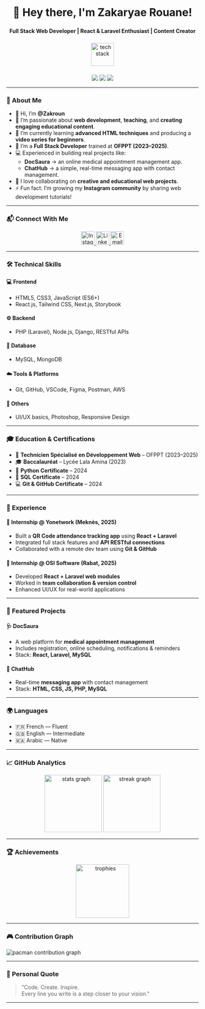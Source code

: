 <h1 align="center">👋 Hey there, I'm Zakaryae Rouane!</h1>

###

<p align="center">
  <b>Full Stack Web Developer | React & Laravel Enthusiast | Content Creator</b>
</p>

###

<div align="center">
  <img src="https://skillicons.dev/icons?i=html,css,js,react,laravel,php,python,mysql,git,github,nodejs,django,mongodb,wordpress" height="60" alt="tech stack" />
</div>

###

<p align="center">
  <img src="https://img.shields.io/badge/Focus-Web%20Development-blue?style=for-the-badge" />
  <img src="https://img.shields.io/badge/Role-Full%20Stack%20Developer-orange?style=for-the-badge" />
  <img src="https://img.shields.io/badge/Location-Meknès%2C%20Morocco-green?style=for-the-badge" />
</p>

---

### 🧠 About Me

- 👋 Hi, I’m **@Zakroun**  
- 👀 I’m passionate about **web development**, **teaching**, and **creating engaging educational content**.  
- 🌱 I’m currently learning **advanced HTML techniques** and producing a **video series for beginners**.  
- 💼 I’m a **Full Stack Developer** trained at **OFPPT (2023–2025)**.  
- 💻 Experienced in building real projects like:
  - **DocSaura** → an online medical appointment management app.  
  - **ChatHub** → a simple, real-time messaging app with contact management.  
- 💞️ I love collaborating on **creative and educational web projects**.  
- ⚡ Fun fact: I’m growing my **Instagram community** by sharing web development tutorials!

---

### 📬 Connect With Me

<div align="center">
  <a href="https://www.instagram.com/coding.withzak/profilecard/?igsh=YjZxOHlwaTNseHps" target="_blank">
    <img src="https://img.shields.io/static/v1?message=Instagram&logo=instagram&label=&color=E4405F&logoColor=white&labelColor=&style=for-the-badge" height="35" alt="Instagram"/>
  </a>
  <a href="https://www.linkedin.com/in/zakaryae-rouane-53086229a" target="_blank">
    <img src="https://img.shields.io/static/v1?message=LinkedIn&logo=linkedin&label=&color=0077B5&logoColor=white&labelColor=&style=for-the-badge" height="35" alt="LinkedIn"/>
  </a>
  <a href="mailto:zakaryaerouane@gmail.com" target="_blank">
    <img src="https://img.shields.io/static/v1?message=Email&logo=gmail&label=&color=D14836&logoColor=white&labelColor=&style=for-the-badge" height="35" alt="Email"/>
  </a>
</div>

---

### 🛠️ Technical Skills

#### 💻 Frontend
- HTML5, CSS3, JavaScript (ES6+)
- React.js, Tailwind CSS, Next.js, Storybook

#### ⚙️ Backend
- PHP (Laravel), Node.js, Django, RESTful APIs

#### 🧩 Database
- MySQL, MongoDB

#### ☁️ Tools & Platforms
- Git, GitHub, VSCode, Figma, Postman, AWS

#### 🎨 Others
- UI/UX basics, Photoshop, Responsive Design

---

### 🎓 Education & Certifications

- 🧾 **Technicien Spécialisé en Développement Web** – OFPPT (2023–2025)  
- 🎓 **Baccalauréat** – Lycée Lala Amina (2023)  
- 🐍 **Python Certificate** – 2024  
- 🧮 **SQL Certificate** – 2024  
- 💻 **Git & GitHub Certificate** – 2024  

---

### 💼 Experience

#### 🧩 Internship @ **Yonetwork** (Meknès, 2025)
- Built a **QR Code attendance tracking app** using **React + Laravel**  
- Integrated full stack features and **API RESTful connections**  
- Collaborated with a remote dev team using **Git & GitHub**

#### 💬 Internship @ **OSI Software** (Rabat, 2025)
- Developed **React + Laravel web modules**
- Worked in **team collaboration & version control**
- Enhanced UI/UX for real-world applications

---

### 🚀 Featured Projects

#### 🩺 DocSaura
- A web platform for **medical appointment management**  
- Includes registration, online scheduling, notifications & reminders  
- Stack: **React, Laravel, MySQL**

#### 💬 ChatHub
- Real-time **messaging app** with contact management  
- Stack: **HTML, CSS, JS, PHP, MySQL**

---

### 🌍 Languages

- 🇫🇷 French — Fluent  
- 🇬🇧 English — Intermediate  
- 🇲🇦 Arabic — Native  

---

### 📈 GitHub Analytics

<div align="center">
  <img src="https://github-readme-stats.vercel.app/api?username=Zakroun&show_icons=true&theme=dracula" height="150" alt="stats graph"/>
  <img src="https://streak-stats.demolab.com?user=Zakroun&theme=dracula&hide_border=false&border_radius=5" height="150" alt="streak graph"/>
</div>

---

### 🏆 Achievements

<div align="center">
  <img src="https://github-profile-trophy.vercel.app?username=Zakroun&theme=dracula&column=3&margin-w=15&margin-h=15" height="140" alt="trophies"/>
</div>

---

### 🎮 Contribution Graph

<picture>
  <source media="(prefers-color-scheme: dark)" srcset="https://raw.githubusercontent.com/maurodesouza/maurodesouza/output/pacman-contribution-graph-dark.svg">
  <source media="(prefers-color-scheme: light)" srcset="https://raw.githubusercontent.com/maurodesouza/maurodesouza/output/pacman-contribution-graph.svg">
  <img alt="pacman contribution graph" src="https://raw.githubusercontent.com/maurodesouza/maurodesouza/output/pacman-contribution-graph.svg">
</picture>

---

### 💬 Personal Quote

> "Code. Create. Inspire.  
> Every line you write is a step closer to your vision."

---

<!---
Zakroun/Zakroun is a ✨ special ✨ repository because its `README.md` (this file) appears on your GitHub profile.
You can click the Preview link to take a look at your changes.
--->
